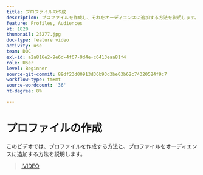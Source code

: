 ```yaml
---
title: プロファイルの作成
description: プロファイルを作成し、それをオーディエンスに追加する方法を説明します。
feature: Profiles, Audiences
kt: 1820
thumbnail: 25277.jpg
doc-type: feature video
activity: use
team: DOC
exl-id: a2a816e2-9e6d-4f67-9d4e-c6413eaa81f4
role: User
level: Beginner
source-git-commit: 89df23d00913d36b93d3be03b62c74320524f9c7
workflow-type: tm+mt
source-wordcount: '36'
ht-degree: 8%

---
```


# プロファイルの作成

このビデオでは、プロファイルを作成する方法と、プロファイルをオーディエンスに追加する方法を説明します。

>[!VIDEO](https://video.tv.adobe.com/v/25277/?quality=12&learn=on)
